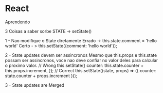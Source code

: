 # React
Aprendendo

3 Coisas a saber sorbe STATE -> setState()

1 - Nao modifique o State diretamente
  Errado -> this.state.comment = 'hello world'
  Certo - > this.setState({comment: 'hello world'});
  
2 - State updates devem ser assincronos
  Mesmo que this.props e this.state possam ser assincronos, voce nao deve confiar no valor deles para calcular o proximo valor.
  // Wrong
    this.setState({
      counter: this.state.counter + this.props.increment,
    });
  // Correct
    this.setState((state, props) => ({
      counter: state.counter + props.increment
    }));
    
3 - State updates are Merged
